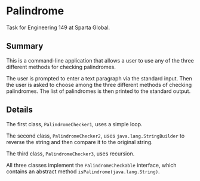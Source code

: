 # Palindrome

Task for Engineering 149 at Sparta Global.

## Summary

This is a command-line application that allows a user to use any of the three
different methods for checking palindromes.

The user is prompted to enter a text paragraph via the standard input. Then the
user is asked to choose among the three different methods of checking
palindromes. The list of palindromes is then printed to the standard output.

## Details

The first class, `PalindromeChecker1`, uses a simple loop.

The second class, `PalindromeChecker2`, uses `java.lang.StringBuilder` to
reverse the string and then compare it to the original string.

The third class, `PalindromeChecker3`, uses recursion.

All three classes implement the `PalindromeCheckable` interface, which contains
an abstract method `isPalindrome(java.lang.String)`.